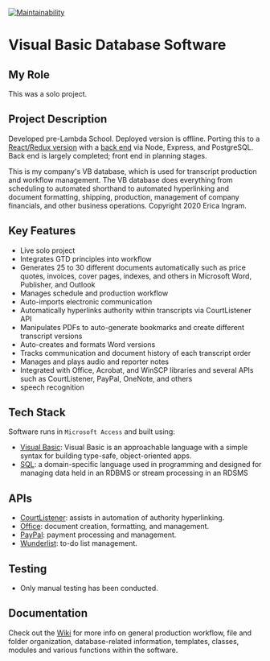 [![Maintainability](https://api.codeclimate.com/v1/badges/06260d9e8729d5d17f2a/maintainability)](https://codeclimate.com/github/evoingram/vbDatabase/maintainability)

# Visual Basic Database Software

## My Role

This was a solo project.

## Project Description

Developed pre-Lambda School.  Deployed version is offline.  Porting this to a [React/Redux version](https://github.com/evoingram/webapp-frontend) with a [back end](https://github.com/evoingram/webapp-backend) via Node, Express, and PostgreSQL.  Back end is largely completed; front end in planning stages.

This is my company's VB database, which is used for transcript production and workflow management.  The VB database does everything from scheduling to automated shorthand to automated hyperlinking and document formatting, shipping, production, management of company financials, and other business operations.  Copyright 2020 Erica Ingram.

## Key Features

- Live solo project
- Integrates GTD principles into workflow
- Generates 25 to 30 different documents automatically such as price quotes, invoices, cover pages, indexes, and others in Microsoft Word, Publisher, and Outlook
- Manages schedule and production workflow
- Auto-imports electronic communication
- Automatically hyperlinks authority within transcripts via CourtListener API
- Manipulates PDFs to auto-generate bookmarks and create different transcript versions
- Auto-creates and formats Word versions
- Tracks communication and document history of each transcript order
- Manages and plays audio and reporter notes
- Integrated with Office, Acrobat, and WinSCP libraries and several APIs such as CourtListener, PayPal, OneNote, and others
- speech recognition

## Tech Stack

Software runs in `Microsoft Access` and built using:

- [Visual Basic](https://github.com/dotnet/vblang): Visual Basic is an approachable language with a simple syntax for building type-safe, object-oriented apps.
- [SQL](https://en.wikipedia.org/wiki/SQL):  a domain-specific language used in programming and designed for managing data held in an RDBMS or stream processing in an RDSMS

## APIs

- [CourtListener](http://courtlistener.com/):  assists in automation of authority hyperlinking.
- [Office](https://docs.microsoft.com/en-us/previous-versions/office/office-365-api/):  document creation, formatting, and management.
- [PayPal](https://developer.paypal.com/home/):  payment processing and management.
- [Wunderlist](https://developer.wunderlist.com/):  to-do list management.
   
## Testing

- Only manual testing has been conducted.

## Documentation

Check out the [Wiki](https://github.com/evoingram/vbDatabase/wiki) for more info on general production workflow, file and folder organization, database-related information, templates, classes, modules and various functions within the software.
